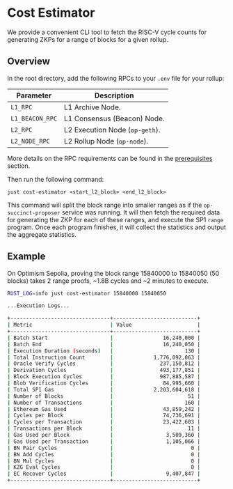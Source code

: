 # Cost Estimator

We provide a convenient CLI tool to fetch the RISC-V cycle counts for generating ZKPs for a range of blocks for a given rollup.

## Overview

In the root directory, add the following RPCs to your `.env` file for your rollup:

| Parameter | Description |
|-----------|-------------|
| `L1_RPC` | L1 Archive Node. |
| `L1_BEACON_RPC` | L1 Consensus (Beacon) Node. |
| `L2_RPC` | L2 Execution Node (`op-geth`). |
| `L2_NODE_RPC` | L2 Rollup Node (`op-node`). |

More details on the RPC requirements can be found in the [prerequisites](./getting-started/prerequisites.md) section.

Then run the following command:
```shell
just cost-estimator <start_l2_block> <end_l2_block>
```

This command will split the block range into smaller ranges as if the `op-succinct-proposer` service was running. It will then fetch the required data for generating the ZKP for each of these ranges, and execute the SP1 `range` program. Once each program finishes, it will collect the statistics and output the aggregate statistics.

## Example

On Optimism Sepolia, proving the block range 15840000 to 15840050 (50 blocks) takes 2 range proofs, ~1.8B cycles and
~2 minutes to execute.

```bash
RUST_LOG=info just cost-estimator 15840000 15840050

...Execution Logs...

+--------------------------------+---------------------------+
| Metric                         | Value                     |
+--------------------------------+---------------------------+
| Batch Start                    |                16,240,000 |
| Batch End                      |                16,240,050 |
| Execution Duration (seconds)   |                       130 |
| Total Instruction Count        |             1,776,092,063 |
| Oracle Verify Cycles           |               237,150,812 |
| Derivation Cycles              |               493,177,851 |
| Block Execution Cycles         |               987,885,587 |
| Blob Verification Cycles       |                84,995,660 |
| Total SP1 Gas                  |             2,203,604,618 |
| Number of Blocks               |                        51 |
| Number of Transactions         |                       160 |
| Ethereum Gas Used              |                43,859,242 |
| Cycles per Block               |                74,736,691 |
| Cycles per Transaction         |                23,422,603 |
| Transactions per Block         |                        11 |
| Gas Used per Block             |                 3,509,360 |
| Gas Used per Transaction       |                 1,105,066 |
| BN Pair Cycles                 |                         0 |
| BN Add Cycles                  |                         0 |
| BN Mul Cycles                  |                         0 |
| KZG Eval Cycles                |                         0 |
| EC Recover Cycles              |                 9,407,847 |
+--------------------------------+---------------------------+
```

